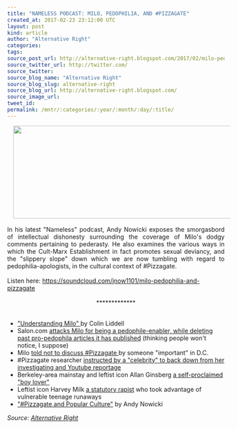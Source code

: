 ```yaml
---
title: "NAMELESS PODCAST: MILO, PEDOPHILIA, AND #PIZZAGATE"
created_at: 2017-02-23 23:12:00 UTC
layout: post
kind: article
author: "Alternative Right"
categories: 
tags: 
source_post_url: http://alternative-right.blogspot.com/2017/02/milo-pedophilia-and-pizzagate-nameless.html
source_twitter_url: http://twitter.com/
source_twitter: 
source_blog_name: "Alternative Right"
source_blog_slug: alternative-right
source_blog_url: http://alternative-right.blogspot.com/
source_image_url: 
tweet_id:
permalink: /mntr/:categories/:year/:month/:day/:title/
---
```

<div class="separator" style="clear: both; text-align: center;"><a href="https://2.bp.blogspot.com/-vFSowaxteyY/WK9hZ96gT6I/AAAAAAAAC_E/C1yWJ67VW8o36gLDXxtAG6lVomMtn-daQCLcB/s1600/milo-yiannopoulos-pizzagate.jpg" imageanchor="1" style="margin-left: 1em; margin-right: 1em;"><img border="0" height="215" src="https://2.bp.blogspot.com/-vFSowaxteyY/WK9hZ96gT6I/AAAAAAAAC_E/C1yWJ67VW8o36gLDXxtAG6lVomMtn-daQCLcB/s400/milo-yiannopoulos-pizzagate.jpg" width="550" /></a></div><br /><div style="text-align: justify;">In his latest "Nameless" podcast, Andy Nowicki exposes the smorgasbord of intellectual dishonesty surrounding the coverage of Milo's dodgy comments pertaining to pederasty. He also examines the various ways in which the Cult-Marx Establishment in fact promotes sexual deviancy, and the "slippery slope" down which we are now tumbling with regard to pedophilia-apologists, in the cultural context of #Pizzagate.</div><br /><a name='more'></a>Listen here:&nbsp;<a href="https://soundcloud.com/jnow1101/milo-pedophilia-and-pizzagate">https://soundcloud.com/jnow1101/milo-pedophilia-and-pizzagate</a><br /><br /><div style="text-align: center;">*************</div><br /><ul><li><a href="http://alternative-right.blogspot.com/2017/02/understanding-milo.html">"Understanding Milo" </a>by Colin Liddell</li><li>Salon.com <a href="http://theralphretort.com/salon-removes-old-articles-tried-justify-pedophilia-2020017/">attacks Milo for being a pedophile-enabler, while deleting past pro-pedophila articles it has published</a> (thinking people won't notice, I suppose)</li><li>Milo <a href="http://www.zerohedge.com/news/2016-12-06/milo-yiannopoulos-told-not-speak-%E2%80%9Cpizzagate%E2%80%9D-during-miami-university-lecture">told not to discuss #Pizzagate </a>by someone "important" in D.C.</li><li>#Pizzagate researcher <a href="https://www.youtube.com/watch?v=8jFi-7g5KxY">instructed by a "celebrity" to back down from her investigating and Youtube reportage</a></li><li>Berkeley-area mainstay and leftist icon Allan Ginsberg <a href="https://en.wikipedia.org/wiki/North_American_Man/Boy_Love_Association">a self-proclaimed "boy lover"</a></li><li>Leftist icon Harvey Milk <a href="https://libertycounselaction.org/content/home/37288/sexual_predator_honored_with_u_s_postage_stamp">a statutory rapist</a>&nbsp;who took advantage of vulnerable teenage runaways</li><li><a href="http://alternative-right.blogspot.com/2016/12/pizzagate-and-popular-culture.html">"#Pizzagate and Popular Culture"</a> by Andy Nowicki</li></ul><img src="http://feeds.feedburner.com/~r/blogspot/SBfLZ/~4/myIigkk6vlg" height="1" width="1" alt=""/><div class="">
    <i>Source: <a href="http://alternative-right.blogspot.com/">Alternative Right</a></i>
</div>
